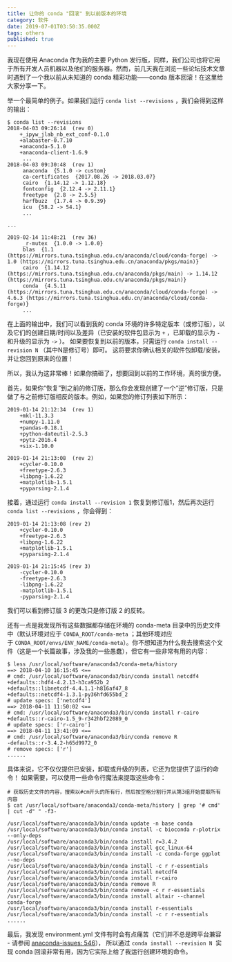 ```yaml
---
title: 让你的 conda "回滚" 到以前版本的环境
category: 软件
date: 2019-07-01T03:50:35.000Z
tags: others
published: true
---
```


我现在使用 Anaconda 作为我的主要 Python 发行版，同样，我们公司也将它用于所有开发人员机器以及他们的服务器。然而，前几天我在浏览一些论坛技术文章时遇到了一个我以前从未知道的 conda 精彩功能——conda 版本回滚！在这里给大家分享一下。

举一个最简单的例子。如果我们运行 `conda list --revisions` ，我们会得到这样的输出：
```shell
$ conda list --revisions
2018-04-03 09:26:14  (rev 0)
    +_ipyw_jlab_nb_ext_conf-0.1.0
    +alabaster-0.7.10
    +anaconda-5.1.0
    +anaconda-client-1.6.9
     ...
2018-04-03 09:30:48  (rev 1)
     anaconda  {5.1.0 -> custom}
     ca-certificates  {2017.08.26 -> 2018.03.07}
     cairo  {1.14.12 -> 1.12.18}
     fontconfig  {2.12.4 -> 2.11.1}
     freetype  {2.8 -> 2.5.5}
     harfbuzz  {1.7.4 -> 0.9.39}
     icu  {58.2 -> 54.1}
     ...
     
...

2019-02-14 11:48:21  (rev 36)
     _r-mutex  {1.0.0 -> 1.0.0}
     blas  {1.1 (https://mirrors.tuna.tsinghua.edu.cn/anaconda/cloud/conda-forge) -> 1.0 (https://mirrors.tuna.tsinghua.edu.cn/anaconda/pkgs/main)}
     cairo  {1.14.12 (https://mirrors.tuna.tsinghua.edu.cn/anaconda/pkgs/main) -> 1.14.12 (https://mirrors.tuna.tsinghua.edu.cn/anaconda/pkgs/main)}
     conda  {4.5.11 (https://mirrors.tuna.tsinghua.edu.cn/anaconda/cloud/conda-forge) -> 4.6.3 (https://mirrors.tuna.tsinghua.edu.cn/anaconda/cloud/conda-forge)}
     ...
```

在上面的输出中，我们可以看到我的 conda 环境的许多特定版本（或修订版），以及它们的创建日期/时间以及差异（已安装的软件包显示为 `+` ，已卸载的显示为 `-`  和升级的显示为 `->` ）。 如果要恢复到以前的版本，只需运行 `conda install --revision N` （其中N是修订号）即可。 这将要求你确认相关的软件包卸载/安装，并让您回到原来的位置！

所以，我认为这非常棒！如果你搞砸了，想要回到以前的工作环境，真的很方便。

首先，如果你“恢复”到之前的修订版，那么你会发现创建了一个“逆”修订版，只是做了与之前修订版相反的版本。例如，如果您的修订列表如下所示：
```shell
2019-01-14 21:12:34  (rev 1)
    +mkl-11.3.3
    +numpy-1.11.0
    +pandas-0.18.1
    +python-dateutil-2.5.3
    +pytz-2016.4
    +six-1.10.0

2019-01-14 21:13:08  (rev 2)
    +cycler-0.10.0
    +freetype-2.6.3
    +libpng-1.6.22
    +matplotlib-1.5.1
    +pyparsing-2.1.4
```

接着，通过运行 `conda install --revision 1` 恢复到修订版1，然后再次运行 `conda list --revisions` ，你会得到：
```shell
2019-01-14 21:13:08 (rev 2)
    +cycler-0.10.0
    +freetype-2.6.3
    +libpng-1.6.22
    +matplotlib-1.5.1
    +pyparsing-2.1.4

2019-01-14 21:15:45 (rev 3)
    -cycler-0.10.0
    -freetype-2.6.3
    -libpng-1.6.22
    -matplotlib-1.5.1
    -pyparsing-2.1.4
```

我们可以看到修订版 3 的更改只是修订版 2 的反转。

还有一点是我发现所有这些数据都存储在环境的 conda-meta 目录中的历史文件中（默认环境对应于 `CONDA_ROOT/conda-meta` ；其他环境对应于 `CONDA_ROOT/envs/ENV_NAME/conda-meta`）。你不想知道为什么我去搜索这个文件（这是一个长篇故事，涉及我的一些愚蠢），但它有一些非常有用的内容：
```shell
$ less /usr/local/software/anaconda3/conda-meta/history
==> 2018-04-10 16:15:45 <==
# cmd: /usr/local/software/anaconda3/bin/conda install netcdf4
+defaults::hdf4-4.2.13-h3ca952b_2
+defaults::libnetcdf-4.4.1.1-h816af47_8
+defaults::netcdf4-1.3.1-py36hfd655bd_2
# update specs: ['netcdf4']
==> 2018-04-11 11:50:02 <==
# cmd: /usr/local/software/anaconda3/bin/conda install r-cairo
+defaults::r-cairo-1.5_9-r342hbf22089_0
# update specs: ['r-cairo']
==> 2018-04-11 13:41:09 <==
# cmd: /usr/local/software/anaconda3/bin/conda remove R
-defaults::r-3.4.2-h65d9972_0
# remove specs: ['r']
......
```

具体来说，它不仅仅提供已安装，卸载或升级的列表，它还为您提供了运行的命令！ 如果需要，可以使用一些命令行魔法来提取这些命令：
```shell
# 获取历史文件的内容，搜索以#cm开头的所有行，然后按空格分割行并从第3组开始提取所有内容
$ cat /usr/local/software/anaconda3/conda-meta/history | grep '# cmd' | cut -d" " -f3-

/usr/local/software/anaconda3/bin/conda update -n base conda
/usr/local/software/anaconda3/bin/conda install -c bioconda r-plotrix --only-deps
/usr/local/software/anaconda3/bin/conda install r=3.4.2
/usr/local/software/anaconda3/bin/conda install gcc_linux-64
/usr/local/software/anaconda3/bin/conda install -c conda-forge ggplot --no-deps
/usr/local/software/anaconda3/bin/conda install -c r r-essentials
/usr/local/software/anaconda3/bin/conda install netcdf4
/usr/local/software/anaconda3/bin/conda install r-cairo
/usr/local/software/anaconda3/bin/conda remove R
/usr/local/software/anaconda3/bin/conda remove -c r r-essentials
/usr/local/software/anaconda3/bin/conda install altair --channel conda-forge
/usr/local/software/anaconda3/bin/conda install r-essentials
/usr/local/software/anaconda3/bin/conda install -c r r-essentials
......
```

最后，我发现 environment.yml 文件有时会有点痛苦（它们并不总是跨平台兼容 - 请参阅 [anaconda-issues: 546](https://github.com/ContinuumIO/anaconda-issues/issues/546)）， 所以通过 `conda install --revision N`  实现 conda 回滚非常有用，因为它实际上给了我运行创建环境的命令。

